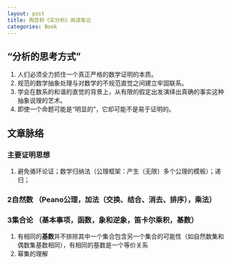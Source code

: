 ```yaml
---  
layout: post  
title: 陶哲轩《实分析》阅读笔记  
categories: Book  
---  
```


## “分析的思考方式”
1. 人们必须全力抓住一个真正严格的数学证明的本质。
2. 规范的数学抽象处理与对数学的不规范直觉之间建立牢固联系。
3. 学会在数系的和谐的直觉的背景上，从有限的假定出发演绎出真确的事实这种抽象说理的艺术。
4. 即使一个命题可能是“明显的”，它却可能不是易于证明的。

## 文章脉络
### 主要证明思想
1. 避免循环论证；数学归纳法（公理框架：产生（无限）多个公理的模板）；递归；
### 2自然数 （Peano公理，加法（交换、结合、消去、排序），乘法）
### 3集合论 （基本事项，函数，象和逆象，笛卡尔乘积，基数）
1. 有相同的**基数**并不排除其中一个集合包含另一个集合的可能性（如自然数集和偶数集基数相同），有相同的基数是一个等价关系
2. 幂集的理解
